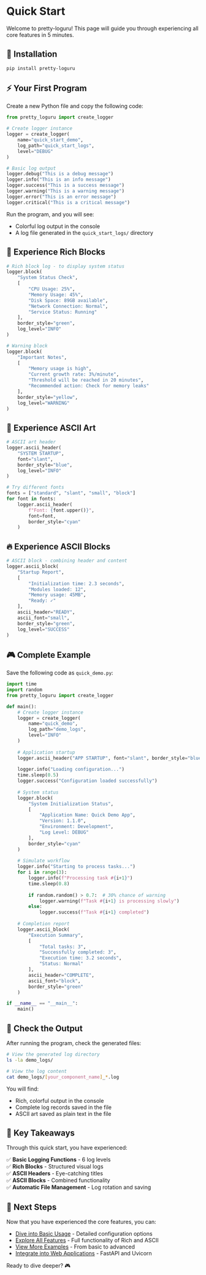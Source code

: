 # Quick Start

Welcome to pretty-loguru! This page will guide you through experiencing all core features in 5 minutes.

## 🚀 Installation

```bash
pip install pretty-loguru
```

## ⚡ Your First Program

Create a new Python file and copy the following code:

```python
from pretty_loguru import create_logger

# Create logger instance
logger = create_logger(
    name="quick_start_demo",
    log_path="quick_start_logs",
    level="DEBUG"
)

# Basic log output
logger.debug("This is a debug message")
logger.info("This is an info message") 
logger.success("This is a success message")
logger.warning("This is a warning message")
logger.error("This is an error message")
logger.critical("This is a critical message")
```

Run the program, and you will see:
- Colorful log output in the console
- A log file generated in the `quick_start_logs/` directory

## 🎨 Experience Rich Blocks

```python
# Rich block log - to display system status
logger.block(
    "System Status Check",
    [
        "CPU Usage: 25%",
        "Memory Usage: 45%", 
        "Disk Space: 89GB available",
        "Network Connection: Normal",
        "Service Status: Running"
    ],
    border_style="green",
    log_level="INFO"
)

# Warning block
logger.block(
    "Important Notes",
    [
        "Memory usage is high",
        "Current growth rate: 3%/minute",
        "Threshold will be reached in 20 minutes",
        "Recommended action: Check for memory leaks"
    ],
    border_style="yellow", 
    log_level="WARNING"
)
```

## 🎯 Experience ASCII Art

```python
# ASCII art header
logger.ascii_header(
    "SYSTEM STARTUP",
    font="slant",
    border_style="blue",
    log_level="INFO"
)

# Try different fonts
fonts = ["standard", "slant", "small", "block"]
for font in fonts:
    logger.ascii_header(
        f"Font: {font.upper()}",
        font=font,
        border_style="cyan"
    )
```

## 🔥 Experience ASCII Blocks

```python
# ASCII block - combining header and content
logger.ascii_block(
    "Startup Report", 
    [
        "Initialization time: 2.3 seconds",
        "Modules loaded: 12",
        "Memory usage: 45MB",
        "Ready: ✓"
    ],
    ascii_header="READY",
    ascii_font="small",
    border_style="green",
    log_level="SUCCESS"
)
```

## 🎮 Complete Example

Save the following code as `quick_demo.py`:

```python
import time
import random
from pretty_loguru import create_logger

def main():
    # Create logger instance
    logger = create_logger(
        name="quick_demo",
        log_path="demo_logs",
        level="INFO"
    )
    
    # Application startup
    logger.ascii_header("APP STARTUP", font="slant", border_style="blue")
    
    logger.info("Loading configuration...")
    time.sleep(0.5)
    logger.success("Configuration loaded successfully")
    
    # System status
    logger.block(
        "System Initialization Status",
        [
            "Application Name: Quick Demo App",
            "Version: 1.1.0", 
            "Environment: Development",
            "Log Level: DEBUG"
        ],
        border_style="cyan"
    )
    
    # Simulate workflow
    logger.info("Starting to process tasks...")
    for i in range(3):
        logger.info(f"Processing task #{i+1}")
        time.sleep(0.8)
        
        if random.random() > 0.7:  # 30% chance of warning
            logger.warning(f"Task #{i+1} is processing slowly")
        else:
            logger.success(f"Task #{i+1} completed")
    
    # Completion report
    logger.ascii_block(
        "Execution Summary",
        [
            "Total tasks: 3",
            "Successfully completed: 3", 
            "Execution time: 3.2 seconds",
            "Status: Normal"
        ],
        ascii_header="COMPLETE",
        ascii_font="block", 
        border_style="green"
    )

if __name__ == "__main__":
    main()
```

## 📁 Check the Output

After running the program, check the generated files:

```bash
# View the generated log directory
ls -la demo_logs/

# View the log content
cat demo_logs/[your_component_name]_*.log
```

You will find:
- Rich, colorful output in the console
- Complete log records saved in the file
- ASCII art saved as plain text in the file

## 🎯 Key Takeaways

Through this quick start, you have experienced:

✅ **Basic Logging Functions** - 6 log levels  
✅ **Rich Blocks** - Structured visual logs  
✅ **ASCII Headers** - Eye-catching titles  
✅ **ASCII Blocks** - Combined functionality  
✅ **Automatic File Management** - Log rotation and saving  

## 🚀 Next Steps

Now that you have experienced the core features, you can:

- [Dive into Basic Usage](./basic-usage) - Detailed configuration options
- [Explore All Features](../features/) - Full functionality of Rich and ASCII
- [View More Examples](../examples/) - From basic to advanced
- [Integrate into Web Applications](../integrations/) - FastAPI and Uvicorn

Ready to dive deeper? 🎮
